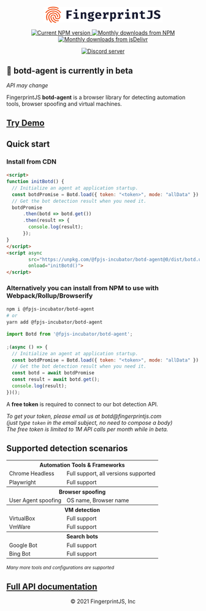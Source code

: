 <p align="center">
  <a href="https://fingerprintjs.com">
    <img src="resources/logo.svg" alt="FingerprintJS" width="312px" />
  </a>
</p>
<p align="center">
  <a href="https://www.npmjs.com/package/@fpjs-incubator/botd-agent">
    <img src="https://img.shields.io/npm/v/@fpjs-incubator/botd-agent.svg" alt="Current NPM version">
  </a>
  <a href="https://www.npmjs.com/package/@fpjs-incubator/botd-agent">
    <img src="https://img.shields.io/npm/dm/@fpjs-incubator/botd-agent.svg" alt="Monthly downloads from NPM">
  </a>
  <a href="https://www.jsdelivr.com/package/npm/@fpjs-incubator/botd-agent">
    <img src="https://img.shields.io/jsdelivr/npm/hm/@fpjs-incubator/botd-agent.svg" alt="Monthly downloads from jsDelivr">
  </a>
</p>
<p align="center">
  <a href="https://discord.gg/P6Ya76HkbF">
    <img src="https://img.shields.io/discord/852099967190433792?style=for-the-badge&label=Discord&logo=Discord&logoColor=white" alt="Discord server">
  </a>
</p>

## 🌱 botd-agent is currently in beta
_API may change_

FingerprintJS **botd-agent** is a browser library for detecting automation tools, browser spoofing and virtual machines.

## [Try Demo](https://example.com)

## Quick start

### Install from CDN

```html
<script>
function initBotd() {
  // Initialize an agent at application startup.
  const botdPromise = Botd.load({ token: "<token>", mode: "allData" })
  // Get the bot detection result when you need it.
  botdPromise
      .then(botd => botd.get())
      .then(result => {
        console.log(result);
      });
}
</script>
<script async 
        src="https://unpkg.com/@fpjs-incubator/botd-agent@0/dist/botd.umd.min.js" 
        onload="initBotd()">
</script>
```

### Alternatively you can install from NPM to use with Webpack/Rollup/Browserify

```bash
npm i @fpjs-incubator/botd-agent
# or
yarn add @fpjs-incubator/botd-agent
```

```js
import Botd from '@fpjs-incubator/botd-agent';

;(async () => {
  // Initialize an agent at application startup.
  const botdPromise = Botd.load({ token: "<token>", mode: "allData" })
  // Get the bot detection result when you need it.
  const botd = await botdPromise
  const result = await botd.get();
  console.log(result);
})();
```
A **free token** is required to connect to our bot detection API.

_To get your token, please email us at botd@fingerprintjs.com_
<br/>
_(just type `token` in the email subject, no need to compose a body)_
<br/>
_The free token is limited to 1M API calls per month while in beta._

## Supported detection scenarios

<table>
<tr>
  <th colspan="2">Automation Tools & Frameworks</th>
</tr>
<tr>
  <td>Chrome Headless</td>
  <td>Full support, all versions supported</td>
</tr>
<tr>
  <td>Playwright</td>
  <td>Full support</td>
</tr>
<tr>
  <th colspan="2">Browser spoofing</th>
</tr>
<tr>
  <td>User Agent spoofing</td>
  <td>OS name, Browser name</td>
</tr>
<tr>
  <th colspan="2">VM detection</th>
</tr>
<tr>
  <td>VirtualBox</td>
  <td>Full support</td>
</tr>
<tr>
  <td>VmWare</td>
  <td>Full support</td>
</tr>
<tr>
  <th colspan="2">Search bots</th>
</tr>
<tr>
  <td>Google Bot</td>
  <td>Full support</td>
</tr>
<tr>
  <td>Bing Bot</td>
  <td>Full support</td>
</tr>
</table>
<small><i>Many more tools and configurations are supported</i></small>

## [Full API documentation](docs/api.md)

<p align="center">
© 2021 FingerprintJS, Inc
</p>